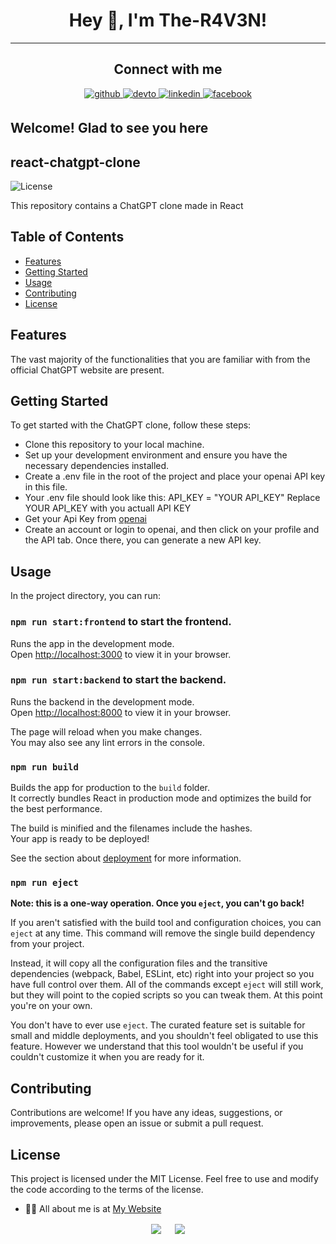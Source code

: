 # <div align="center">Hey 👋, I'm The-R4V3N!</div>  

----

## <div align="center"> Connect with me  

<div align="center">
 <a href="https://github.com/The-R4V3N" target="_blank">
<img src=https://img.shields.io/badge/github-%2324292e.svg?&style=for-the-badge&logo=github&logoColor=white alt=github style="margin-bottom: 5px;" />
<a href="https://dev.to/ther4v3n" target="_blank">
<img src=https://img.shields.io/badge/dev.to-%2308090A.svg?&style=for-the-badge&logo=dev.to&logoColor=white alt=devto style="margin-bottom: 5px;" />
</a>
<a href="https://linkedin.com/in/oliver-joisten" target="_blank">
<img src=https://img.shields.io/badge/linkedin-%231E77B5.svg?&style=for-the-badge&logo=linkedin&logoColor=white alt=linkedin style="margin-bottom: 5px;" />
</a>
<a href="https://www.facebook.com/oliver.joisten" target="_blank">
<img src=https://img.shields.io/badge/facebook-%232E87FB.svg?&style=for-the-badge&logo=facebook&logoColor=white alt=facebook style="margin-bottom: 5px;" />
</a>

</a>  
</div>
  
## Welcome! Glad to see you here  

## react-chatgpt-clone
 
 ![License](https://img.shields.io/badge/license-MIT-blue.svg)

This repository contains a ChatGPT clone made in React
  
## Table of Contents

- [Features](#features)
- [Getting Started](#getting-started)
- [Usage](#usage)
- [Contributing](#contributing)
- [License](#license)
  
## Features
  
  The vast majority of the functionalities that you are familiar with from the official ChatGPT website are present.
  
## Getting Started

  To get started with the ChatGPT clone, follow these steps:

  - Clone this repository to your local machine.
  - Set up your development environment and ensure you have the necessary dependencies installed.
  - Create a .env file in the root of the project and place your openai API key in this file. 
  - Your .env file should look like this: API_KEY = "YOUR API_KEY" Replace YOUR API_KEY with you actuall API KEY
  - Get your Api Key from [openai](https://openai.com/api/)
  - Create an account or login to openai, and then click on your profile and the API tab. Once there, you can generate a new API key.
  
## Usage

  In the project directory, you can run:

### `npm run start:frontend` to start the frontend.

Runs the app in the development mode.\
Open [http://localhost:3000](http://localhost:3000) to view it in your browser.
  
### `npm run start:backend` to start the backend.
  
Runs the backend in the development mode.\
Open [http://localhost:8000](http://localhost:8000) to view it in your browser. 

The page will reload when you make changes.\
You may also see any lint errors in the console.
  
### `npm run build`

Builds the app for production to the `build` folder.\
It correctly bundles React in production mode and optimizes the build for the best performance.

The build is minified and the filenames include the hashes.\
Your app is ready to be deployed!

See the section about [deployment](https://facebook.github.io/create-react-app/docs/deployment) for more information.

### `npm run eject`

**Note: this is a one-way operation. Once you `eject`, you can't go back!**

If you aren't satisfied with the build tool and configuration choices, you can `eject` at any time. This command will remove the single build dependency from your project.

Instead, it will copy all the configuration files and the transitive dependencies (webpack, Babel, ESLint, etc) right into your project so you have full control over them. All of the commands except `eject` will still work, but they will point to the copied scripts so you can tweak them. At this point you're on your own.

You don't have to ever use `eject`. The curated feature set is suitable for small and middle deployments, and you shouldn't feel obligated to use this feature. However we understand that this tool wouldn't be useful if you couldn't customize it when you are ready for it.
  
## Contributing

Contributions are welcome! If you have any ideas, suggestions, or improvements, please open an issue or submit a pull request.

## License

This project is licensed under the MIT License. Feel free to use and modify the code according to the terms of the license.
  
- 👨‍💻 All about me is at [My Website](https://www.oliver-joisten.se/)

<div align="center">
<img src="https://komarev.com/ghpvc/?username=the-r4v3n&&style=flat-square" align="center" />
&emsp;
<a href="https://paypal.me/paypal.me/TheR4V3N" target="_blank" style="display: inline-block;">
<img src="https://img.shields.io/badge/Donate-PayPal-blue.svg?style=flat-square&logo=paypal" align="center"/>